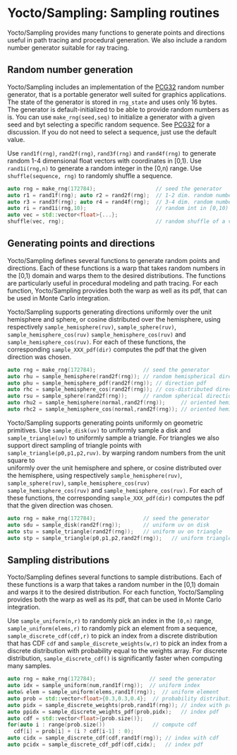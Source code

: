 # Yocto/Sampling: Sampling routines

Yocto/Sampling provides many functions to generate points and directions
useful in path tracing and procedural generation. We also include a random
number generator suitable for ray tracing.

## Random number generation

Yocto/Sampling includes an implementation of the [PCG32](https://www.pcg-random.org)
random number generator, that is a portable generator well suited for
graphics applications. The state of the generator is stored in `rng_state`
and uses only 16 bytes. The generator is default-initialized to be able to
provide random numbers as is. You can use `make_rng(seed,seq)` to initialize
a generator with a given seed and byt selecting a specific random sequence.
See [PCG32](https://www.pcg-random.org) for a discussion. If you do not need
to select a sequence, just use the default value.

Use `rand1f(rng)`, `rand2f(rng)`, `rand3f(rng)` and `rand4f(rng)` to
generate random 1-4 dimensional float vectors with coordinates in [0,1).
Use `rand1i(rng,n)` to generate a random integer in the [0,n) range.
Use `shuffle(sequence, rng)` to randomly shuffle a sequence.

```cpp
auto rng = make_rng(172784);                   // seed the generator
auto r1 = rand1f(rng); auto r2 = rand2f(rng);  // 1-2 dim. random numbers
auto r3 = rand3f(rng); auto r4 = rand4f(rng);  // 3-4 dim. random numbers
auto ri = rand1i(rng,10);                      // random int in [0,10)
auto vec = std::vector<float>{...};
shuffle(vec, rng);                             // random shuffle of a vector
```

## Generating points and directions

Yocto/Sampling defines several functions to generate random points and
directions. Each of these functions is a warp that takes random numbers in the
[0,1) domain and warps them to the desired distributions. The functions
are particularly useful in procedural modeling and path tracing. For each
function, Yocto/Sampling provides both the warp as well as its pdf, that can
be used in Monte Carlo integration.

Yocto/Sampling supports generating directions uniformly over the unit hemisphere
and sphere, or cosine distributed over the hemisphere, using respectively
`sample_hemisphere(ruv)`, `sample_sphere(ruv)`, `sample_hemisphere_cos(ruv)`
`sample_hemisphere_cos(ruv)` and `sample_hemisphere_cos(ruv)`.
For each of these functions, the corresponding `sample_XXX_pdf(dir)` computes
the pdf that the given direction was chosen.

```cpp
auto rng = make_rng(172784);               // seed the generator
auto rhu = sample_hemisphere(rand2f(rng)); // random hemispherical direction
auto phu = sample_hemisphere_pdf(rand2f(rng)); // direction pdf
auto rhc = sample_hemisphere_cos(rand2f(rng)); // cos-distributed direction
auto rsu = sample_sphere(rand2f(rng));     // random spherical direction
auto rhu2 = sample_hemisphere(normal,rand2f(rng));     // oriented hemisphere
auto rhc2 = sample_hemisphere_cos(normal,rand2f(rng)); // oriented hemisphere
```

Yocto/Sampling supports generating points uniformly on geometric primitives.
Use `sample_disk(uv)` to uniformly sample a disk and `sample_triangle(uv)`
to uniformly sample a triangle. For triangles we also support direct
sampling of triangle points with `sample_triangle(p0,p1,p2,ruv)`.
by warping
random numbers from the unit square to  
 uniformly over the unit hemisphere
and sphere, or cosine distributed over the hemisphere, using respectively
`sample_hemisphere(ruv)`, `sample_sphere(ruv)`, `sample_hemisphere_cos(ruv)`
`sample_hemisphere_cos(ruv)` and `sample_hemisphere_cos(ruv)`.
For each of these functions, the corresponding `sample_XXX_pdf(dir)` computes
the pdf that the given direction was chosen.

```cpp
auto rng = make_rng(172784);               // seed the generator
auto sdu = sample_disk(rand2f(rng));       // uniform uv on disk
auto stu = sample_triangle(rand2f(rng));   // uniform uv on triangle
auto stp = sample_triangle(p0,p1,p2,rand2f(rng));   // uniform triangle point
```

## Sampling distributions

Yocto/Sampling defines several functions to sample distributions.
Each of these functions is a warp that takes a random number in the
[0,1) domain and warps it to the desired distribution. For each
function, Yocto/Sampling provides both the warp as well as its pdf, that can
be used in Monte Carlo integration.

Use `sample_uniform(n,r)` to randomly pick an index in the `[0,n)` range,
`sample_uniform(elems,r)` to randomly pick an element from a sequence,
`sample_discrete_cdf(cdf,r)` to pick an index from a discrete distribution
that has CDF `cdf` and `sample_discrete_weights(w,r)` to pick an index from a
discrete distribution with probability equal to the weights array. For
discrete distribution, `sample_discrete_cdf()` is significantly faster when
computing many samples.

```cpp
auto rng = make_rng(172784);                 // seed the generator
auto idx = sample_uniform(num,rand1f(rng));  // uniform index
auto& elem = sample_uniform(elems,rand1f(rng));  // uniform element
auto prob = std::vector<float>{0.3,0.3,0.4};  // probability distribution
auto pidx = sample_discrete_weights(prob,rand1f(rng)); // index with prob
auto ppidx = sample_discrete_weights_pdf(prob,pidx);   // index pdf
auto cdf = std::vector<float>{prob.size()};
for(auto i : range(prob.size())               // compute cdf
  cdf[i] = prob[i] + (i ? cdf[i-1] : 0);
auto cidx = sample_discrete_cdf(cdf,rand1f(rng)); // index with cdf
auto pcidx = sample_discrete_cdf_pdf(cdf,cidx);   // index pdf
```
